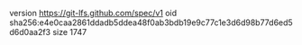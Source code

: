 version https://git-lfs.github.com/spec/v1
oid sha256:e4e0caa2861ddadb5ddea48f0ab3bdb19e9c77c1e3d6d98b77d6ed5d6d0aa2f3
size 1747
